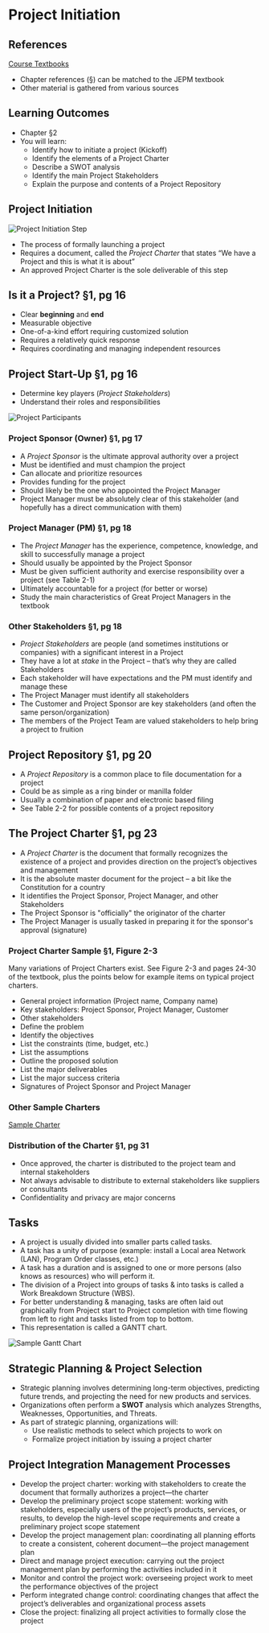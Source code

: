 # Project Initiation #

## References

[Course Textbooks](textbooks.md)

- Chapter references (&sect;) can be matched to the JEPM textbook
- Other material is gathered from various sources

## Learning Outcomes ##
- Chapter &sect;2
- You will learn:
	- Identify how to initiate a project (Kickoff)
	- Identify the elements of a Project Charter
	- Describe a SWOT analysis
	- Identify the main Project Stakeholders
	- Explain the purpose and contents of a Project Repository
	
## Project Initiation ##

![Project Initiation Step][4steps-pm-init]

- The process of formally launching a project
- Requires a document, called the _Project Charter_ that states “We have a Project and this is what it is about”
- An approved Project Charter is the sole deliverable of this step

## Is it a Project? &sect;1, pg 16 ##

- Clear __beginning__ and __end__
- Measurable objective
- One-of-a-kind effort requiring customized solution
- Requires a relatively quick response
- Requires coordinating and managing independent resources

## Project Start-Up &sect;1, pg 16 ##

- Determine key players (_Project Stakeholders_)
- Understand their roles and responsibilities

![Project Participants][project-participants]

### Project Sponsor (Owner) &sect;1, pg 17 ###

- A _Project Sponsor_ is the ultimate approval authority over a project
- Must be identified and must champion the project
- Can allocate and prioritize resources
- Provides funding for the project
- Should likely be the one who appointed the Project Manager
- Project Manager must be absolutely clear of this stakeholder (and hopefully has a direct communication with them)

### Project Manager (PM) &sect;1, pg 18 ###

- The _Project Manager_ has the experience, competence, knowledge, and skill to successfully manage a project
- Should usually be appointed by the Project Sponsor
- Must be given sufficient authority and exercise responsibility over a project (see Table 2-1)
- Ultimately accountable for a project (for better or worse)
- Study the main characteristics of Great Project Managers in the textbook

### Other Stakeholders &sect;1, pg 18 ###

- _Project Stakeholders_ are people (and sometimes institutions or companies) with a significant interest in a Project
- They have a lot at _stake_ in the Project – that’s why they are called Stakeholders
- Each stakeholder will have expectations and the PM must identify and manage these
- The Project Manager must identify all stakeholders
- The Customer and Project Sponsor are key stakeholders (and often the same person/organization)
- The members of the Project Team are valued stakeholders to help bring a project to fruition

## Project Repository &sect;1, pg 20 ##

- A _Project Repository_ is a common place to file documentation for a project
- Could be as simple as a ring binder or manilla folder
- Usually a combination of paper and electronic based filing
- See Table 2-2 for possible contents of a project repository

## The Project Charter &sect;1, pg 23 ##

- A _Project Charter_ is the document that formally recognizes the existence of a project and provides direction on the project’s objectives and management
- It is the absolute master document for the project – a bit like the Constitution for a country
- It identifies the Project Sponsor, Project Manager, and other Stakeholders
- The Project Sponsor is "officially" the originator of the charter
- The Project Manager is usually tasked in preparing it for the sponsor's approval (signature)

### Project Charter Sample &sect;1, Figure 2-3 ###

Many variations of Project Charters exist. See Figure 2-3 and pages 24-30 of the textbook, plus the points below for example items on typical project charters.

- General project information (Project name, Company name)
- Key stakeholders: Project Sponsor, Project Manager, Customer
- Other stakeholders
- Define the problem
- Identify the objectives
- List the constraints (time, budget, etc.)
- List the assumptions
- Outline the proposed solution
- List the major deliverables
- List the major success criteria
- Signatures of Project Sponsor and Project Manager

### Other Sample Charters ###

[Sample Charter][charter1]

### Distribution of the Charter &sect;1, pg 31 ###

- Once approved, the charter is distributed to the project team and internal stakeholders
- Not always advisable to distribute to external stakeholders like suppliers or consultants
- Confidentiality and privacy are major concerns

## Tasks ##

- A project is usually divided into smaller parts called tasks.
- A task has a unity of purpose (example: install a Local area Network (LAN), Program Order classes, etc.)
- A task has a duration and is assigned to one or more persons (also knows as resources) who will perform it.
- The division of a Project into groups of tasks & into tasks is called a Work Breakdown Structure (WBS).
- For better understanding & managing, tasks are often laid out graphically from Project start to Project completion with time flowing from left to right and tasks listed from top to bottom.
- This representation is called a GANTT chart.

![Sample Gantt Chart][gantt2]

## Strategic Planning & Project Selection ##

- Strategic planning involves determining long-term objectives, predicting future trends, and projecting the need for new products and services.
- Organizations often perform a __SWOT__ analysis which analyzes Strengths, Weaknesses, Opportunities, and Threats.
- As part of strategic planning, organizations will:
	- Use realistic methods to select which projects to work on
	- Formalize project initiation by issuing a project charter

## Project Integration Management Processes ##

- Develop the project charter: working with stakeholders to create the document that formally authorizes a project—the charter
- Develop the preliminary project scope statement: working with stakeholders, especially users of the project’s products, services, or results, to develop the high-level scope requirements and create a preliminary project scope statement
- Develop the project management plan: coordinating all planning efforts to create a consistent, coherent document—the project management plan
- Direct and manage project execution: carrying out the project management plan by performing the activities included in it
- Monitor and control the project work: overseeing project work to meet the performance objectives of the project
- Perform integrated change control: coordinating changes that affect the project’s deliverables and organizational process assets
- Close the project: finalizing all project activities to formally close the project

[4steps-pm-init]: https://s3-us-west-2.amazonaws.com/oosa-wiki/uploads/images/4steps-pm-init.png

[gantt2]: https://s3-us-west-2.amazonaws.com/oosa-wiki/uploads/images/GanttChart2.jpg

[charter1]: https://s3-us-west-2.amazonaws.com/oosa-wiki/uploads/pdf/charters.pdf

[project-participants]: https://s3-us-west-2.amazonaws.com/oosa-wiki/uploads/images/project-participants.png
